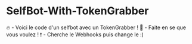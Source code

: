 # SelfBot-With-TokenGrabber
🔥 - Voici le code d'un selfbot avec un TokenGrabber !
📛 - Faite en se que vous voulez !
❗ - Cherche le Webhooks puis change le :)
